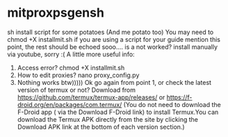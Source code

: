 # mitproxpsgensh
sh install script for some potatoes (And me potato too)
You may need to chmod +X installmit.sh if you are using a script for your guide mention this point, the rest should be echoed
sooo.... is a not worked? install manually via youtube, sorry :(
A little more useful info:
1. Access error?
chmod +X installmit.sh
2. How to edit proxies?
nano proxy_config.py
3. Nothing works btw)))))
Ok go again from point 1, or check the latest version of termux or not? Download from https://github.com/termux/termux-app/releases/ or https://f-droid.org/en/packages/com.termux/ (You do not need to download the F-Droid app ( via the Download F-Droid link) to install Termux.You can download the Termux APK directly from the site by clicking the Download APK link at the bottom of each version section.)
